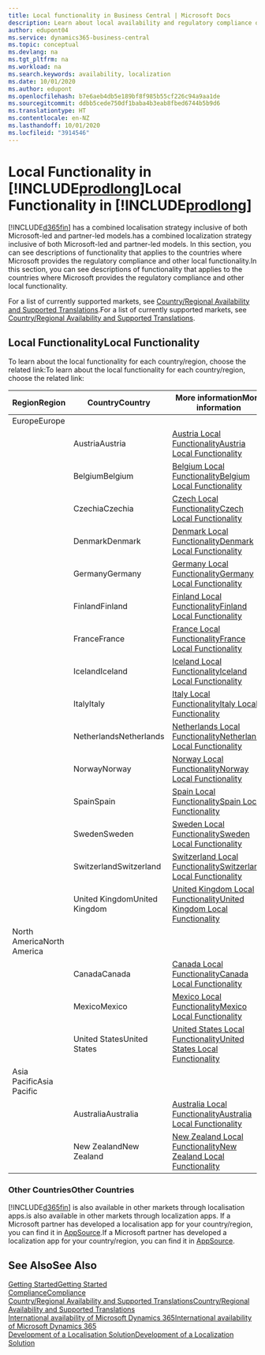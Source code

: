 ```yaml
---
title: Local functionality in Business Central | Microsoft Docs
description: Learn about local availability and regulatory compliance of Dynamics 365 Business Central.
author: edupont04
ms.service: dynamics365-business-central
ms.topic: conceptual
ms.devlang: na
ms.tgt_pltfrm: na
ms.workload: na
ms.search.keywords: availability, localization
ms.date: 10/01/2020
ms.author: edupont
ms.openlocfilehash: b7e6aeb4db5e189bf8f985b55cf226c94a9aa1de
ms.sourcegitcommit: ddbb5cede750df1baba4b3eab8fbed6744b5b9d6
ms.translationtype: HT
ms.contentlocale: en-NZ
ms.lasthandoff: 10/01/2020
ms.locfileid: "3914546"
---
```

# <a name="local-functionality-in-prodlong"></a><span data-ttu-id="e0fc7-103">Local Functionality in [!INCLUDE[prodlong](includes/prodlong.md)]</span><span class="sxs-lookup"><span data-stu-id="e0fc7-103">Local Functionality in [!INCLUDE[prodlong](includes/prodlong.md)]</span></span>

[!INCLUDE[d365fin](includes/d365fin_md.md)] <span data-ttu-id="e0fc7-104">has a combined localisation strategy inclusive of both Microsoft-led and partner-led models.</span><span class="sxs-lookup"><span data-stu-id="e0fc7-104">has a combined localization strategy inclusive of both Microsoft-led and partner-led models.</span></span> <span data-ttu-id="e0fc7-105">In this section, you can see descriptions of functionality that applies to the countries where Microsoft provides the regulatory compliance and other local functionality.</span><span class="sxs-lookup"><span data-stu-id="e0fc7-105">In this section, you can see descriptions of functionality that applies to the countries where Microsoft provides the regulatory compliance and other local functionality.</span></span>  

<span data-ttu-id="e0fc7-106">For a list of currently supported markets, see [Country/Regional Availability and Supported Translations](/dynamics365/business-central/dev-itpro/compliance/apptest-countries-and-translations?toc=/dynamics365/business-central/toc.json).</span><span class="sxs-lookup"><span data-stu-id="e0fc7-106">For a list of currently supported markets, see [Country/Regional Availability and Supported Translations](/dynamics365/business-central/dev-itpro/compliance/apptest-countries-and-translations?toc=/dynamics365/business-central/toc.json).</span></span>  

## <a name="local-functionality"></a><span data-ttu-id="e0fc7-107">Local Functionality</span><span class="sxs-lookup"><span data-stu-id="e0fc7-107">Local Functionality</span></span>

<span data-ttu-id="e0fc7-108">To learn about the local functionality for each country/region, choose the related link:</span><span class="sxs-lookup"><span data-stu-id="e0fc7-108">To learn about the local functionality for each country/region, choose the related link:</span></span>

| <span data-ttu-id="e0fc7-109">Region</span><span class="sxs-lookup"><span data-stu-id="e0fc7-109">Region</span></span> | <span data-ttu-id="e0fc7-110">Country</span><span class="sxs-lookup"><span data-stu-id="e0fc7-110">Country</span></span> | <span data-ttu-id="e0fc7-111">More information</span><span class="sxs-lookup"><span data-stu-id="e0fc7-111">More information</span></span> |
| --- | --- |--- |
| <span data-ttu-id="e0fc7-112">Europe</span><span class="sxs-lookup"><span data-stu-id="e0fc7-112">Europe</span></span> |  | |
|        | <span data-ttu-id="e0fc7-113">Austria</span><span class="sxs-lookup"><span data-stu-id="e0fc7-113">Austria</span></span> | [<span data-ttu-id="e0fc7-114">Austria Local Functionality</span><span class="sxs-lookup"><span data-stu-id="e0fc7-114">Austria Local Functionality</span></span>](localfunctionality/austria/austria-local-functionality.md) |
|        | <span data-ttu-id="e0fc7-115">Belgium</span><span class="sxs-lookup"><span data-stu-id="e0fc7-115">Belgium</span></span> | [<span data-ttu-id="e0fc7-116">Belgium Local Functionality</span><span class="sxs-lookup"><span data-stu-id="e0fc7-116">Belgium Local Functionality</span></span>](localfunctionality/belgium/belgium-local-functionality.md) |
|        | <span data-ttu-id="e0fc7-117">Czechia</span><span class="sxs-lookup"><span data-stu-id="e0fc7-117">Czechia</span></span> | [<span data-ttu-id="e0fc7-118">Czech Local Functionality</span><span class="sxs-lookup"><span data-stu-id="e0fc7-118">Czech Local Functionality</span></span>](localfunctionality/czech/czech-local-functionality.md) |
|        | <span data-ttu-id="e0fc7-119">Denmark</span><span class="sxs-lookup"><span data-stu-id="e0fc7-119">Denmark</span></span> | [<span data-ttu-id="e0fc7-120">Denmark Local Functionality</span><span class="sxs-lookup"><span data-stu-id="e0fc7-120">Denmark Local Functionality</span></span>](localfunctionality/denmark/denmark-local-functionality.md) |
|        | <span data-ttu-id="e0fc7-121">Germany</span><span class="sxs-lookup"><span data-stu-id="e0fc7-121">Germany</span></span> | [<span data-ttu-id="e0fc7-122">Germany Local Functionality</span><span class="sxs-lookup"><span data-stu-id="e0fc7-122">Germany Local Functionality</span></span>](localfunctionality/germany/germany-local-functionality.md) |
|        | <span data-ttu-id="e0fc7-123">Finland</span><span class="sxs-lookup"><span data-stu-id="e0fc7-123">Finland</span></span> | [<span data-ttu-id="e0fc7-124">Finland Local Functionality</span><span class="sxs-lookup"><span data-stu-id="e0fc7-124">Finland Local Functionality</span></span>](localfunctionality/finland/finland-local-functionality.md) |
|        | <span data-ttu-id="e0fc7-125">France</span><span class="sxs-lookup"><span data-stu-id="e0fc7-125">France</span></span> | [<span data-ttu-id="e0fc7-126">France Local Functionality</span><span class="sxs-lookup"><span data-stu-id="e0fc7-126">France Local Functionality</span></span>](localfunctionality/france/france-local-functionality.md) |
|        | <span data-ttu-id="e0fc7-127">Iceland</span><span class="sxs-lookup"><span data-stu-id="e0fc7-127">Iceland</span></span> | [<span data-ttu-id="e0fc7-128">Iceland Local Functionality</span><span class="sxs-lookup"><span data-stu-id="e0fc7-128">Iceland Local Functionality</span></span>](localfunctionality/iceland/iceland-local-functionality.md) |
|        | <span data-ttu-id="e0fc7-129">Italy</span><span class="sxs-lookup"><span data-stu-id="e0fc7-129">Italy</span></span> | [<span data-ttu-id="e0fc7-130">Italy Local Functionality</span><span class="sxs-lookup"><span data-stu-id="e0fc7-130">Italy Local Functionality</span></span>](localfunctionality/italy/italy-local-functionality.md) |
|        | <span data-ttu-id="e0fc7-131">Netherlands</span><span class="sxs-lookup"><span data-stu-id="e0fc7-131">Netherlands</span></span> | [<span data-ttu-id="e0fc7-132">Netherlands Local Functionality</span><span class="sxs-lookup"><span data-stu-id="e0fc7-132">Netherlands Local Functionality</span></span>](localfunctionality/netherlands/netherlands-local-functionality.md) |
|        | <span data-ttu-id="e0fc7-133">Norway</span><span class="sxs-lookup"><span data-stu-id="e0fc7-133">Norway</span></span> | [<span data-ttu-id="e0fc7-134">Norway Local Functionality</span><span class="sxs-lookup"><span data-stu-id="e0fc7-134">Norway Local Functionality</span></span>](localfunctionality/norway/norway-local-functionality.md) |
|        | <span data-ttu-id="e0fc7-135">Spain</span><span class="sxs-lookup"><span data-stu-id="e0fc7-135">Spain</span></span> | [<span data-ttu-id="e0fc7-136">Spain Local Functionality</span><span class="sxs-lookup"><span data-stu-id="e0fc7-136">Spain Local Functionality</span></span>](localfunctionality/spain/spain-local-functionality.md) |
|        | <span data-ttu-id="e0fc7-137">Sweden</span><span class="sxs-lookup"><span data-stu-id="e0fc7-137">Sweden</span></span> | [<span data-ttu-id="e0fc7-138">Sweden Local Functionality</span><span class="sxs-lookup"><span data-stu-id="e0fc7-138">Sweden Local Functionality</span></span>](localfunctionality/sweden/sweden-local-functionality.md) |
|        | <span data-ttu-id="e0fc7-139">Switzerland</span><span class="sxs-lookup"><span data-stu-id="e0fc7-139">Switzerland</span></span> | [<span data-ttu-id="e0fc7-140">Switzerland Local Functionality</span><span class="sxs-lookup"><span data-stu-id="e0fc7-140">Switzerland Local Functionality</span></span>](localfunctionality/switzerland/switzerland-local-functionality.md) |
|        | <span data-ttu-id="e0fc7-141">United Kingdom</span><span class="sxs-lookup"><span data-stu-id="e0fc7-141">United Kingdom</span></span> | [<span data-ttu-id="e0fc7-142">United Kingdom Local Functionality</span><span class="sxs-lookup"><span data-stu-id="e0fc7-142">United Kingdom Local Functionality</span></span>](localfunctionality/unitedkingdom/united-kingdom-local-functionality.md) |
| <span data-ttu-id="e0fc7-143">North America</span><span class="sxs-lookup"><span data-stu-id="e0fc7-143">North America</span></span> |       |  |
|        | <span data-ttu-id="e0fc7-144">Canada</span><span class="sxs-lookup"><span data-stu-id="e0fc7-144">Canada</span></span>|[<span data-ttu-id="e0fc7-145">Canada Local Functionality</span><span class="sxs-lookup"><span data-stu-id="e0fc7-145">Canada Local Functionality</span></span>](localfunctionality/canada/canada-local-functionality.md) |
|        | <span data-ttu-id="e0fc7-146">Mexico</span><span class="sxs-lookup"><span data-stu-id="e0fc7-146">Mexico</span></span> | [<span data-ttu-id="e0fc7-147">Mexico Local Functionality</span><span class="sxs-lookup"><span data-stu-id="e0fc7-147">Mexico Local Functionality</span></span>](localfunctionality/mexico/mexico-local-functionality.md) |
|        | <span data-ttu-id="e0fc7-148">United States</span><span class="sxs-lookup"><span data-stu-id="e0fc7-148">United States</span></span>|[<span data-ttu-id="e0fc7-149">United States Local Functionality</span><span class="sxs-lookup"><span data-stu-id="e0fc7-149">United States Local Functionality</span></span>](localfunctionality/unitedstates/united-states-local-functionality.md) |
| <span data-ttu-id="e0fc7-150">Asia Pacific</span><span class="sxs-lookup"><span data-stu-id="e0fc7-150">Asia Pacific</span></span> |       |  |
|        | <span data-ttu-id="e0fc7-151">Australia</span><span class="sxs-lookup"><span data-stu-id="e0fc7-151">Australia</span></span> | [<span data-ttu-id="e0fc7-152">Australia Local Functionality</span><span class="sxs-lookup"><span data-stu-id="e0fc7-152">Australia Local Functionality</span></span>](localfunctionality/australia/australia-local-functionality.md) |
|        | <span data-ttu-id="e0fc7-153">New Zealand</span><span class="sxs-lookup"><span data-stu-id="e0fc7-153">New Zealand</span></span> | [<span data-ttu-id="e0fc7-154">New Zealand Local Functionality</span><span class="sxs-lookup"><span data-stu-id="e0fc7-154">New Zealand Local Functionality</span></span>](localfunctionality/newzealand/new-zealand-local-functionality.md) |

### <a name="other-countries"></a><span data-ttu-id="e0fc7-155">Other Countries</span><span class="sxs-lookup"><span data-stu-id="e0fc7-155">Other Countries</span></span>

[!INCLUDE[d365fin](includes/d365fin_md.md)] <span data-ttu-id="e0fc7-156">is also available in other markets through localisation apps.</span><span class="sxs-lookup"><span data-stu-id="e0fc7-156">is also available in other markets through localization apps.</span></span> <span data-ttu-id="e0fc7-157">If a Microsoft partner has developed a localisation app for your country/region, you can find it in [AppSource](https://go.microsoft.com/fwlink/?linkid=2081646).</span><span class="sxs-lookup"><span data-stu-id="e0fc7-157">If a Microsoft partner has developed a localization app for your country/region, you can find it in [AppSource](https://go.microsoft.com/fwlink/?linkid=2081646).</span></span>

## <a name="see-also"></a><span data-ttu-id="e0fc7-158">See Also</span><span class="sxs-lookup"><span data-stu-id="e0fc7-158">See Also</span></span>

[<span data-ttu-id="e0fc7-159">Getting Started</span><span class="sxs-lookup"><span data-stu-id="e0fc7-159">Getting Started</span></span>](product-get-started.md)  
[<span data-ttu-id="e0fc7-160">Compliance</span><span class="sxs-lookup"><span data-stu-id="e0fc7-160">Compliance</span></span>](compliance/compliance-overview.md)  
[<span data-ttu-id="e0fc7-161">Country/Regional Availability and Supported Translations</span><span class="sxs-lookup"><span data-stu-id="e0fc7-161">Country/Regional Availability and Supported Translations</span></span>](/dynamics365/business-central/dev-itpro/compliance/apptest-countries-and-translations?toc=/dynamics365/business-central/toc.json)  
[<span data-ttu-id="e0fc7-162">International availability of Microsoft Dynamics 365</span><span class="sxs-lookup"><span data-stu-id="e0fc7-162">International availability of Microsoft Dynamics 365</span></span>](/dynamics365/get-started/availability)  
[<span data-ttu-id="e0fc7-163">Development of a Localisation Solution</span><span class="sxs-lookup"><span data-stu-id="e0fc7-163">Development of a Localization Solution</span></span>](/dynamics365/business-central/dev-itpro/developer/readiness/readiness-develop-localization)  
